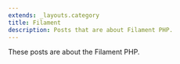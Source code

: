 ```yaml
---
extends: _layouts.category
title: Filament
description: Posts that are about Filament PHP.
---
```


These posts are about the Filament PHP.
